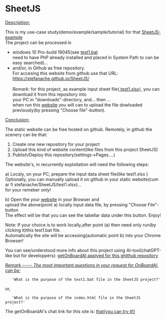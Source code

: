 # SheetJS
<a href="https://stefanache.github.io/SheetJS/">Description:</a>

This is my use-case study(demo/example/sample/tutorial) for that <a title="Thanks a lot for this product"  href="https://jstool.gitlab.io/demo/sheetjs-xlsx-js/">SheetJS-example</a><br/>
The project can be processed in 
- windows 10 Pro-build 19045(see <a href="https://github.com/stefanache/SheetJS/blob/main/test1.bat">test1.bat</a> <br/>need to have PhP already installed and placed in System Path to can be easy searched)...<br/>
- and/or, in Github as free repository.<br/> 
 For accesing this website from github use that URL:   https://stefanache.github.io/SheetJS/<br/>
<br/><i>Remark:</i>
 for this project, as example input sheet file([ test1.xlsx](https://github.com/stefanache/SheetJS/blob/main/test1.xlsx)), you can download it from this repository into <br/>
your PC in "downloads"-directory, and... then ...<br/>
when run this <a href="https://stefanache.github.io/SheetJS/">website</a> you will can to upload the file dowloaded previously(by pressing "Choose file"-button).

<a href="https://stefanache.github.io/SheetJS/">Conclusion:</a>

The static website can be free hosted on github.
Remotely, in github the scenery can be that:
1) Create one new repository for your project
2) Upload this kind of website content(like files from this project SheetJS)
3) Publish/Deploy this repository(settings->Pages....)

   
The website's, in recurrently exploitation will need the following steps:

a) Localy, on your PC, prepare the input data sheet file(like test1.xlsx )<br/>
   Optionally, you can manually upload it on github in your static website(cum ar fi  stefanache/SheetJS/test1.xlsx)...<br/>for your remeber only!
   
b) Open the your <a href="https://stefanache.github.io/SheetJS/">website</a> in your Browser and <br/>
   upload the above(point a) locally input data file, by pressing "Choose File"-button<br/>
   The effect will be that you can see the tabellar data under this button. Enjoy!<br/>
   
Note: If your choice is to work locally,after point (a) then need only run(by clicking it)this test1.bat file.<br/>
Automatically the site will be accessing(automatic point b) into your Chrome Browser!

You can see/understood more info about this project using AI-tool(chatGPT-like but for developpers):
<a href="https://app.getonboardai.com/chat/stefanache/SheetJS">getOnBoardAI applyed for this ghithub repository</a>

<a href="https://stefanache.github.io/SheetJS/"><i>Remark ----- The most important questions in your request for OnBoardAI, can be: </i></a>

       'What is the purpose of the test1.bat file in the SheetJS project?'

or,

       'What is the purpose of the index.html file in the SheetJS project?'


The getOnBoardAI's chat link for this site is: <a href="https://app.getonboardai.com/share/e3f64a2e-465c-407b-b573-b0fe2d14df67">that(you can try it!)</a>
